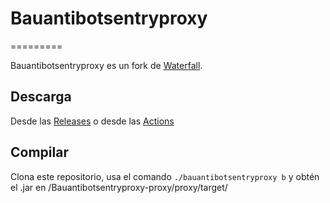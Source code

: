 # Bauantibotsentryproxy
=========

Bauantibotsentryproxy es un fork de [Waterfall](https://github.com/PaperMC/Waterfall).

## Descarga

Desde las [Releases](https://github.com/Bau135/Bauantibotsentryproxy/releases/latest) o desde las [Actions](https://github.com/Bau135/Bauantibotsentryproxy/actions)

## Compilar

Clona este repositorio, usa el comando `./bauantibotsentryproxy b` y obtén el .jar en /Bauantibotsentryproxy-proxy/proxy/target/


